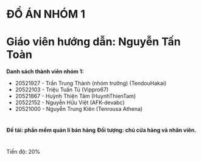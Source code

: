 # ĐỒ ÁN NHÓM 1
# Giáo viên hướng dẫn: Nguyễn Tấn Toàn
**Danh sách thành viên nhóm 1:**
- 20521927 - Trần Trung Thành (nhóm trưởng) (TendouHakai)
- 20522103 - Triệu Tuấn Tú		(Vippro67)
- 20521867 - Huỳnh Thiện Tâm	(HuynhThienTam)
- 20522152 - Nguyễn Hữu Việt	(AFK-devabc)
- 20521000 - Nguyễn Trung Kiên (Tenrousa Athena)
#
**Đề tài: phần mềm quản lí bán hàng**
**Đối tượng: chủ cửa hàng và nhân viên.**
#
Tiến độ: 20%

